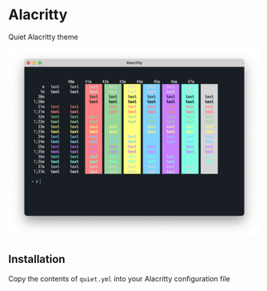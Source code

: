 # Alacritty

Quiet Alacritty theme

![](./alacritty.png)

## Installation

Copy the contents of `quiet.yml` into your Alacritty configuration file

